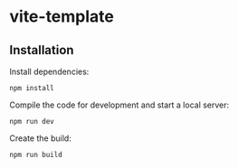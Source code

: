 # vite-template

## Installation

Install dependencies:

```
npm install
```

Compile the code for development and start a local server:

```
npm run dev
```

Create the build:

```
npm run build
```
